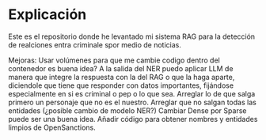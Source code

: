 # Explicación

Este es el repositorio donde he levantado mi sistema RAG para la detección de realciones entra criminale spor medio de noticias.

Mejoras:
Usar volúmenes para que me cambie codigo dentro del contenedor es buena idea?
A la salida del NER puedo aplicar LLM de manera que integre la respuesta con la del RAG o que la haga aparte, diciendole que tiene que responder con datos importantes, fijándose especialmente en si es criminal o pep o lo que sea.
Arreglar lo de que salga primero un personaje que no es el nuestro.
Arreglar que no salgan todas las entidades (¿posible cambio de modelo NER?)
Cambiar Dense por Sparse puede ser una buena idea.
Añadir código para obtener nombres y entidades limpios de OpenSanctions.